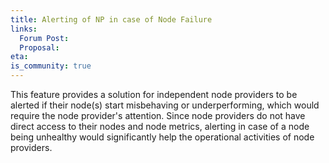 ```yaml
---
title: Alerting of NP in case of Node Failure
links:
  Forum Post:
  Proposal:
eta:
is_community: true
---
```


This feature provides a solution for independent node providers to be alerted if their node(s) start misbehaving or underperforming, which would require the node provider's attention. Since node providers do not have direct access to their nodes and node metrics, alerting in case of a node being unhealthy would significantly help the operational activities of node providers.
